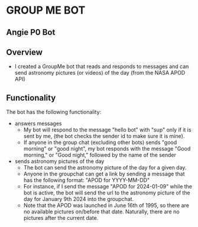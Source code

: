 # GROUP ME BOT

## Angie P0 Bot

## Overview

- I created a GroupMe bot that reads and responds to messages and can send astronomy pictures (or videos) of the day (from the NASA APOD API)

## Functionality
The bot has the following functionality:
- answers messages
    - My bot will respond to the message "hello bot" with "sup" only if it is sent by me, (the bot checks the sender id to make sure it is mine). 
    - If anyone in the group chat (excluding other bots) sends "good morning" or "good night", my bot responds with the message "Good morning," or "Good night," followed by the name of the sender
- sends astronomy pictures of the day
    - The bot can send the astronomy picture of the day for a given day.
    - Anyone in the groupchat can get a link by sending a message that has the following format: "APOD for YYYY-MM-DD"
    - For instance, if I send the message "APOD for 2024-01-09" while the bot is active, the bot will send the url to the astronomy picture of the day for January 9th 2024 into the groupchat.
    - Note that the APOD was launched in June 16th of 1995, so there are no available pictures on/before that date. Naturally, there are no pictures after the current date.
    
